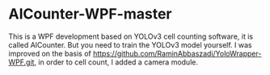 # AICounter-WPF-master

This is a WPF development based on YOLOv3 cell counting software, it is called AICounter.
But you need to train the YOLOv3 model yourself.
I was improved on the basis of https://github.com/RaminAbbaszadi/YoloWrapper-WPF.git, in order to cell count, I added a camera module.

